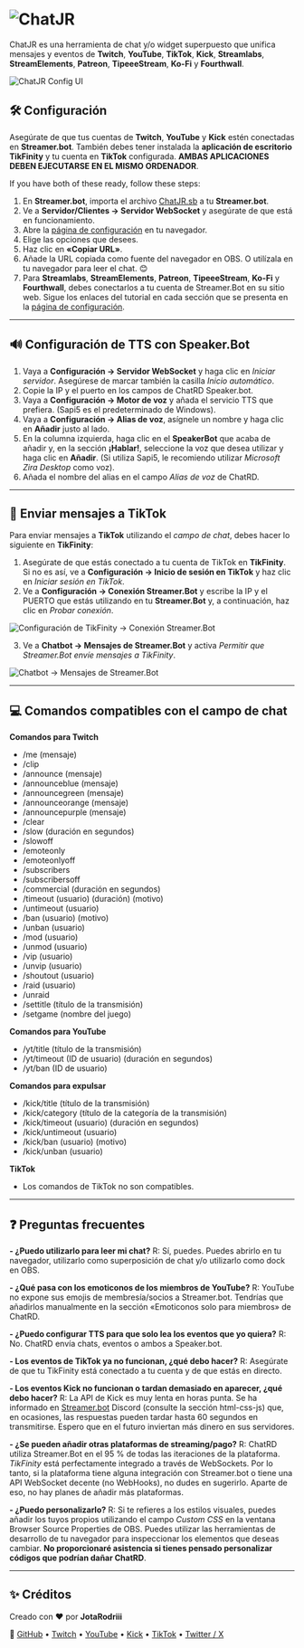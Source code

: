 # ![ChatJR](https://i.imgur.com/Ifpd7Ay.png)

ChatJR es una herramienta de chat y/o widget superpuesto que unifica mensajes y eventos de **Twitch**, **YouTube**, **TikTok**, **Kick**, **Streamlabs**, **StreamElements**, **Patreon**, **TipeeeStream**, **Ko-Fi** y **Fourthwall**.

![ChatJR Config UI](https://i.imgur.com/ezrWaI2.png)

## 🛠️ Configuración

Asegúrate de que tus cuentas de **Twitch**, **YouTube** y **Kick** estén conectadas en **Streamer.bot**. También debes tener instalada la **aplicación de escritorio TikFinity** y tu cuenta en **TikTok** configurada. **AMBAS APLICACIONES DEBEN EJECUTARSE EN EL MISMO ORDENADOR**.

If you have both of these ready, follow these steps:

1. En **Streamer.bot**, importa el archivo [ChatJR.sb](https://github.com/JotaRodriii/chatrd/blob/main/chatrd.sb) a tu **Streamer.bot**.
2. Ve a **Servidor/Clientes → Servidor WebSocket** y asegúrate de que está en funcionamiento.
5. Abre la [página de configuración](https://JotaRodriii.github.io/chatrd) en tu navegador.
6. Elige las opciones que desees.
7. Haz clic en **«Copiar URL»**.
8. Añade la URL copiada como fuente del navegador en OBS. O utilízala en tu navegador para leer el chat. 😊
9. Para **Streamlabs**, **StreamElements**, **Patreon**, **TipeeeStream**, **Ko-Fi** y **Fourthwall**, debes conectarlos a tu cuenta de Streamer.Bot en su sitio web. Sigue los enlaces del tutorial en cada sección que se presenta en la [página de configuración](https://JotaRodriii.github.io/chatrd).

---

## 🔊 Configuración de TTS con Speaker.Bot

1. Vaya a **Configuración → Servidor WebSocket** y haga clic en *Iniciar servidor*. Asegúrese de marcar también la casilla *Inicio automático*.
2. Copie la IP y el puerto en los campos de ChatRD Speaker.bot.
3. Vaya a **Configuración → Motor de voz** y añada el servicio TTS que prefiera. (Sapi5 es el predeterminado de Windows).
4. Vaya a **Configuración → Alias de voz**, asígnele un nombre y haga clic en **Añadir** justo al lado.
5. En la columna izquierda, haga clic en el **SpeakerBot** que acaba de añadir y, en la sección **¡Hablar!**, seleccione la voz que desea utilizar y haga clic en **Añadir**. (Si utiliza Sapi5, le recomiendo utilizar *Microsoft Zira Desktop* como voz).
6. Añada el nombre del alias en el campo *Alias de voz* de ChatRD.

---

## 💬 Enviar mensajes a TikTok
Para enviar mensajes a **TikTok** utilizando el *campo de chat*, debes hacer lo siguiente en **TikFinity**:

1. Asegúrate de que estás conectado a tu cuenta de TikTok en **TikFinity**. Si no es así, ve a **Configuración → Inicio de sesión en TikTok** y haz clic en *Iniciar sesión en TikTok*.
2. Ve a **Configuración → Conexión Streamer.Bot** y escribe la IP y el PUERTO que estás utilizando en tu **Streamer.Bot** y, a continuación, haz clic en *Probar conexión*.

![Configuración de TikFinity → Conexión Streamer.Bot](https://i.imgur.com/h0QDnNX.png)

3. Ve a **Chatbot → Mensajes de Streamer.Bot** y activa *Permitir que Streamer.Bot envíe mensajes a TikFinity*. 

![Chatbot → Mensajes de Streamer.Bot](https://i.imgur.com/IGQ5xQq.png)

---

## 💻 Comandos compatibles con el campo de chat

**Comandos para Twitch**
- /me (mensaje)
- /clip
- /announce (mensaje)
- /announceblue (mensaje)
- /announcegreen (mensaje)
- /announceorange (mensaje)
- /announcepurple (mensaje)
- /clear
- /slow (duración en segundos)
- /slowoff
- /emoteonly
- /emoteonlyoff
- /subscribers
- /subscribersoff
- /commercial (duración en segundos)
- /timeout (usuario) (duración) (motivo)
- /untimeout (usuario)
- /ban (usuario) (motivo)
- /unban (usuario)
- /mod (usuario)
- /unmod (usuario)
- /vip (usuario)
- /unvip (usuario)
- /shoutout (usuario)
- /raid (usuario)
- /unraid
- /settitle (título de la transmisión)
- /setgame (nombre del juego)

**Comandos para YouTube**
- /yt/title (título de la transmisión)
- /yt/timeout (ID de usuario) (duración en segundos)
- /yt/ban (ID de usuario)

**Comandos para expulsar**
- /kick/title (título de la transmisión)
- /kick/category (título de la categoría de la transmisión)
- /kick/timeout (usuario) (duración en segundos)
- /kick/untimeout (usuario)
- /kick/ban (usuario) (motivo)
- /kick/unban (usuario)

**TikTok**
- Los comandos de TikTok no son compatibles.


---

## ❓ Preguntas frecuentes
**- ¿Puedo utilizarlo para leer mi chat?**
R: Sí, puedes. Puedes abrirlo en tu navegador, utilizarlo como superposición de chat y/o utilizarlo como dock en OBS.

**- ¿Qué pasa con los emoticonos de los miembros de YouTube?**
R: YouTube no expone sus emojis de membresía/socios a Streamer.bot. Tendrías que añadirlos manualmente en la sección «Emoticonos solo para miembros» de ChatRD.

**- ¿Puedo configurar TTS para que solo lea los eventos que yo quiera?**
R: No. ChatRD envía chats, eventos o ambos a Speaker.bot.

**- Los eventos de TikTok ya no funcionan, ¿qué debo hacer?**
R: Asegúrate de que tu TikFinity está conectado a tu cuenta y de que estás en directo.

**- Los eventos Kick no funcionan o tardan demasiado en aparecer, ¿qué debo hacer?**
R: La API de Kick es muy lenta en horas punta. Se ha informado en [Streamer.bot](https://discord.streamer.bot/) Discord (consulte la sección html-css-js) que, en ocasiones, las respuestas pueden tardar hasta 60 segundos en transmitirse. Espero que en el futuro inviertan más dinero en sus servidores.

**- ¿Se pueden añadir otras plataformas de streaming/pago?**
R: ChatRD utiliza Streamer.Bot en el 95 % de todas las iteraciones de la plataforma. *TikFinity* está perfectamente integrado a través de WebSockets. Por lo tanto, si la plataforma tiene alguna integración con Streamer.bot o tiene una API WebSocket decente (no WebHooks), no dudes en sugerirlo. Aparte de eso, no hay planes de añadir más plataformas.

**- ¿Puedo personalizarlo?**
R: Si te refieres a los estilos visuales, puedes añadir los tuyos propios utilizando el campo *Custom CSS* en la ventana Browser Source Properties de OBS. Puedes utilizar las herramientas de desarrollo de tu navegador para inspeccionar los elementos que deseas cambiar. **No proporcionaré asistencia si tienes pensado personalizar códigos que podrían dañar ChatRD**.

---

## ✨ Créditos

Creado con ❤️ por **JotaRodriii**  

🔗 [GitHub](https://github.com/JotaRodriii) • [Twitch](https://twitch.tv/JotaRodriii) • [YouTube](https://youtube.com/@JotaRodriii) • [Kick](https://kick.com/JotaRodriii) • [TikTok](https://tiktok.com/@JotaRodriii) • [Twitter / X](https://twitter.com/JotaRodriii)  